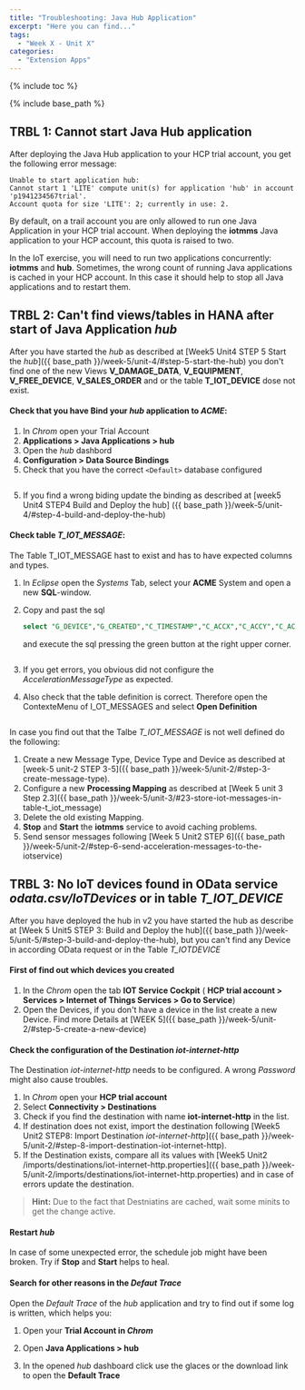 ```yaml
---
title: "Troubleshooting: Java Hub Application"
excerpt: "Here you can find..."
tags:
  - "Week X - Unit X"
categories:
  - "Extension Apps"
---
```


<a name="top"/>

{% include toc %}

{% include base_path %}

## TRBL 1: Cannot start Java Hub application

After deploying the Java Hub application to your HCP trial account, you get the following error message:

  ```
  Unable to start application hub:
  Cannot start 1 'LITE' compute unit(s) for application 'hub' in account 'p1941234567trial'.
  Account quota for size 'LITE': 2; currently in use: 2.
  ```

By default, on a trail account you are only allowed to run one Java Application in your HCP trial account. When deploying the **iotmms** Java application to your HCP account, this quota is raised to two.

In the IoT exercise, you will need to run two applications concurrently: **iotmms** and **hub**. Sometimes, the wrong count of running Java applications is cached in your HCP account. In this case it should help to stop all Java applications and to restart them.


## TRBL 2: Can't find views/tables in HANA after start of Java Application _hub_

After you have started the _hub_ as described at [Week5 Unit4 STEP 5 Start the _hub_]({{ base_path }}/week-5/unit-4/#step-5-start-the-hub) you don't find one of the  new Views **V_DAMAGE_DATA**, **V_EQUIPMENT**, **V_FREE_DEVICE**, **V_SALES_ORDER** and or the table  **T_IOT_DEVICE** dose not exist.

#### Check that you have Bind your _hub_ application to _ACME_:

1. In _Chrom_ open your Trial Account
2. **Applications > Java Applications > hub**
2. Open the _hub_ dashbord
3. **Configuration > Data Source Bindings**
4. Check that you have the correct ```<Default>``` database configured

  <img src="{{ base_path }}/troubleshooting/images/trbl-hub/pic01--hubbindings.png" alt="" with="640px" />

5. If you find a wrong biding update the binding as described at [week5 Unit4 STEP4 Build and Deploy the hub] ({{ base_path }}/week-5/unit-4/#step-4-build-and-deploy-the-hub)

#### Check table _T_IOT_MESSAGE_:

The Table T_IOT_MESSAGE hast to exist and has to have expected columns and types.



1. In _Eclipse_ open the _Systems_ Tab, select your **ACME** System and open a new **SQL**-window.
2. Copy and past the sql
	``` sql
	select "G_DEVICE","G_CREATED","C_TIMESTAMP","C_ACCX","C_ACCY","C_ACCZ" from "ACME"."T_IOT_MESSAGE"
	```
	and execute the sql pressing the green button at the right upper corner.

	<img src="{{ base_path }}/troubleshooting/images/trbl-hub/pic02--selectiotmessag.png" alt="" with="640px" />

3. If you get errors, you obvious did not configure the _AccelerationMessageType_ as expected.
4. Also check that the table definition is correct. Therefore open the ContexteMenu of I_OT_MESSAGES   and select **Open Definition**

	<img src="{{ base_path }}/troubleshooting/images/trbl-hub/pic03--iotmessagedefinition.png" alt="" with="640px" />

In case you find out that the Talbe _T_IOT_MESSAGE_ is not well defined do the following:

1. Create a new Message Type, Device Type and Device as described at [week-5 unit-2 STEP 3-5]({{ base_path }}/week-5/unit-2/#step-3-create-message-type).
2. Configure a new **Processing Mapping** as described at [Week 5 unit 3 Step 2.3]({{ base_path }}/week-5/unit-3/#23-store-iot-messages-in-table-t_iot_message)
3. Delete the old existing Mapping.
4. **Stop** and **Start** the **iotmms** service to avoid caching problems.
5. Send sensor messages following [Week 5 Unit2  STEP 6]({{ base_path }}/week-5/unit-2/#step-6-send-acceleration-messages-to-the-iotservice)


## TRBL 3: No IoT devices found in OData service _odata.csv/IoTDevices_  or in table _T_IOT_DEVICE_

After you have deployed the hub in v2 you have started the hub as describe at [Week 5 Unit5 STEP 3: Build and Deploy the hub]({{ base_path }}/week-5/unit-5/#step-3-build-and-deploy-the-hub), but you can't find any Device in according OData request or in the Table _T_IOTDEVICE_

#### First of find out which devices you created

1. In the _Chrom_ open the tab **IOT Service Cockpit** ( **HCP trial account > Services > Internet of Things Services > Go to Service**)
2. Open the Devices, if you don't have a device in the list create a new Device. Find more Details at [WEEK 5]({{ base_path }}/week-5/unit-2/#step-5-create-a-new-device)


#### Check the configuration of the Destination _iot-internet-http_

The Destination _iot-internet-http_ needs to be configured. A wrong _Password_ might also cause troubles.

1. In _Chrom_ open your **HCP trial account**
2. Select **Connectivity > Destinations**
3. Check if you find the destination with name **iot-internet-http** in the list.
4. If destination does not exist, import the destination following  [Week5 Unit2 STEP8: Import Destination _iot-internet-http_]({{ base_path }}/week-5/unit-2/#step-8-import-destination-iot-internet-http).
5. If the Destination exists, compare all its values with [Week5 Unit2 /imports/destinations/iot-internet-http.properties]({{ base_path }}/week-5/unit-2/imports/destinations/iot-internet-http.properties) and in case of errors update the destination.

  > **Hint:** Due to the fact that Destniatins are cached, wait some minits to get the change active.

#### Restart _hub_

In case of some unexpected error, the schedule job  might have been broken. Try if **Stop** and **Start** helps to heal.

#### Search for other reasons in the _Defaut Trace_

Open the _Default Trace_ of the _hub_ application and try to find out if some log is written, which helps you:

1. Open your **Trial Account in _Chrom_**
2. Open **Java Applications > hub**
3. In the opened _hub_ dashboard click use the glaces or the download link to open the **Default Trace**

	<img src="{{ base_path }}/troubleshooting/images/trbl-hub/pic04--defaulttrace.png" alt="" with="640px" />
